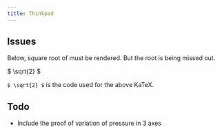 ```yaml
---
title: Thinkpad
---
```


## Issues

Below, square root of must be rendered. But the root is being missed out.

$ \sqrt{2} $

`$ \sqrt{2} $` is the code used for the above KaTeX.

## Todo

- Include the proof of variation of pressure in 3 axes
